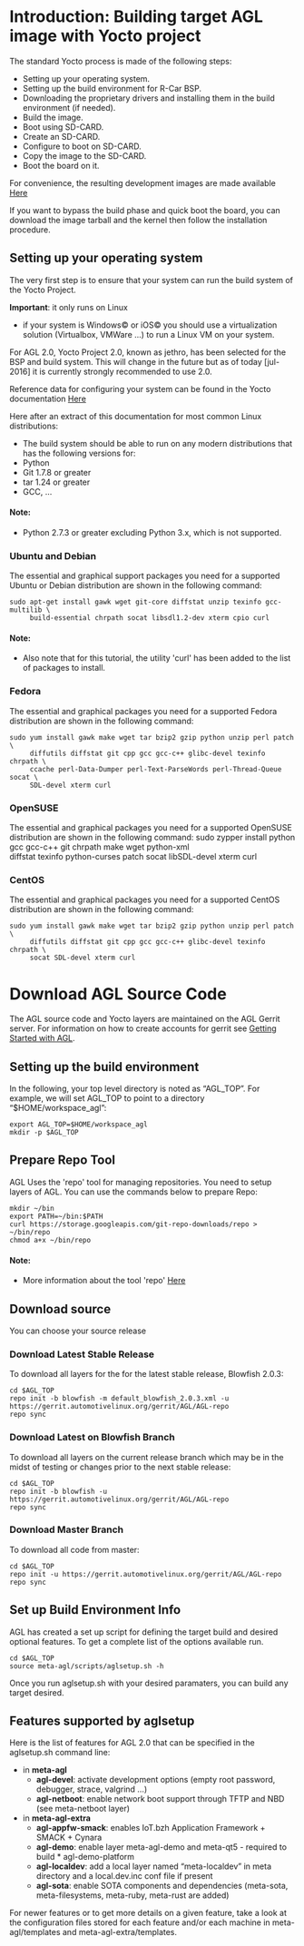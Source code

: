 # Introduction: Building target AGL image with Yocto project
The standard Yocto process is made of the following steps:
* Setting up your operating system.
* Setting up the build environment for R-Car BSP.
* Downloading the proprietary drivers and installing them in the build environment (if needed).
* Build the image.
* Boot using SD-CARD.
 * Create an SD-CARD.
 * Configure to boot on SD-CARD.
 * Copy the image to the SD-CARD.
 * Boot the board on it.

For convenience, the resulting development images are made available [Here][AGL snapshots master latest]


If you want to bypass the build phase and quick boot the board, you can download the image tarball and the kernel then follow the installation procedure.

## Setting up your operating system
The very first step is to ensure that your system can run the build system of the Yocto Project.

**Important**: it only runs on Linux
 * if your system is Windows© or iOS© you should use a virtualization solution  (Virtualbox, VMWare ...) to run a Linux VM on your system.

For AGL 2.0, Yocto Project 2.0, known as jethro, has been selected for the BSP and build system.
This will change in the future but as of today [jul-2016] it is currently strongly recommended to use 2.0.

Reference data for configuring your system can be found in the Yocto documentation [Here][yocto ref Manual]



Here after an extract of this documentation for most common Linux distributions:
* The build system should be able to run on any modern distributions that has the following versions for:
 * Python
 * Git 1.7.8 or greater
 * tar 1.24 or greater
 * GCC, …

#### Note:
* Python 2.7.3 or greater excluding Python 3.x, which is not supported.


### Ubuntu and Debian
The essential and graphical support packages you need for a supported Ubuntu or Debian distribution are shown in the following command:
```
sudo apt-get install gawk wget git-core diffstat unzip texinfo gcc-multilib \
     build-essential chrpath socat libsdl1.2-dev xterm cpio curl
```
#### Note:
* Also note that for this tutorial, the utility 'curl' has been added to the list of packages to install.

### Fedora
The essential and graphical packages you need for a supported Fedora distribution are shown in the following command:
```
sudo yum install gawk make wget tar bzip2 gzip python unzip perl patch \
     diffutils diffstat git cpp gcc gcc-c++ glibc-devel texinfo chrpath \
     ccache perl-Data-Dumper perl-Text-ParseWords perl-Thread-Queue socat \
     SDL-devel xterm curl
```
### OpenSUSE
The essential and graphical packages you need for a supported OpenSUSE distribution are shown in the following command:
sudo zypper install python gcc gcc-c++ git chrpath make wget python-xml \
     diffstat texinfo python-curses patch socat libSDL-devel xterm curl
### CentOS
The essential and graphical packages you need for a supported CentOS distribution are shown in the following command:
```
sudo yum install gawk make wget tar bzip2 gzip python unzip perl patch \
     diffutils diffstat git cpp gcc gcc-c++ glibc-devel texinfo chrpath \
     socat SDL-devel xterm curl
```

# Download AGL Source Code
The AGL source code and Yocto layers are maintained on the AGL Gerrit server.
For information on how to create accounts for gerrit see [Getting Started with AGL][Getting Started with AGL].

## Setting up the build environment
In the following, your top level directory is noted as “AGL_TOP”.
For example, we will set AGL_TOP to point to a directory “$HOME/workspace_agl”:
```
export AGL_TOP=$HOME/workspace_agl
mkdir -p $AGL_TOP
```
## Prepare Repo Tool
AGL Uses the 'repo' tool for managing repositories.
You need to setup layers of AGL.
You can use the commands below to prepare Repo:
```
mkdir ~/bin
export PATH=~/bin:$PATH
curl https://storage.googleapis.com/git-repo-downloads/repo > ~/bin/repo
chmod a+x ~/bin/repo
```
#### Note:
* More information about the tool 'repo' [Here][repo info]

## Download source
You can choose your source release

### Download Latest Stable Release
To download all layers for the for the latest stable release, Blowfish 2.0.3:
```
cd $AGL_TOP
repo init -b blowfish -m default_blowfish_2.0.3.xml -u https://gerrit.automotivelinux.org/gerrit/AGL/AGL-repo
repo sync
```

### Download Latest on Blowfish Branch
To download all layers on the current release branch which may be in the midst of testing or changes prior to the next stable release:
```
cd $AGL_TOP
repo init -b blowfish -u https://gerrit.automotivelinux.org/gerrit/AGL/AGL-repo
repo sync
```
### Download Master Branch
To download all code from master:
```
cd $AGL_TOP
repo init -u https://gerrit.automotivelinux.org/gerrit/AGL/AGL-repo
repo sync
```

## Set up Build Environment Info
AGL has created a set up script for defining the target build and desired optional features.
To get a complete list of the options available run.
```
cd $AGL_TOP
source meta-agl/scripts/aglsetup.sh -h
```
Once you run aglsetup.sh with your desired paramaters, you can build any target desired.

## Features supported by aglsetup

Here is the list of features for AGL 2.0 that can be specified in the aglsetup.sh command line:

* in **meta-agl**
    * **agl-devel**: activate development options (empty root password, debugger, strace, valgrind …)
    * **agl-netboot**: enable network boot support through TFTP and NBD (see meta-netboot layer)
* in **meta-agl-extra**
    * **agl-appfw-smack**: enables IoT.bzh Application Framework + SMACK + Cynara
    * **agl-demo**: enable layer meta-agl-demo and meta-qt5 - required to build     * agl-demo-platform
    * **agl-localdev**: add a local layer named “meta-localdev” in meta directory and a local.dev.inc conf file if present
    * **agl-sota**: enable SOTA components and dependencies (meta-sota, meta-filesystems, meta-ruby, meta-rust are added)

For newer features or to get more details on a given feature, take a look at the configuration files stored for each feature and/or each machine in meta-agl/templates and meta-agl-extra/templates.

[AGL snapshots master latest]: https://download.automotivelinux.org/AGL/snapshots/master/latest/
[yocto ref Manual]: http://www.yoctoproject.org/docs/2.0/ref-manual/ref-manual.html#detailed-supported-distros
[Getting Started with AGL]: https://wiki.automotivelinux.org/start/getting-started
[repo info]: https://source.android.com/source/using-repo.html
